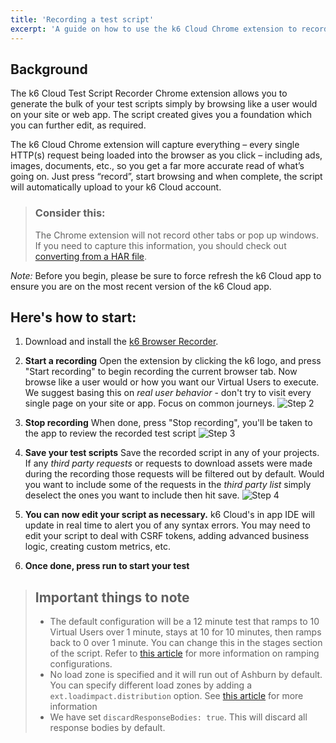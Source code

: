 ```yaml
---
title: 'Recording a test script'
excerpt: 'A guide on how to use the k6 Cloud Chrome extension to record user behavior to quickly create load test scripts.'
---
```


## Background

The k6 Cloud Test Script Recorder Chrome extension allows you to generate the bulk of your test scripts simply by browsing like a user would on your site or web app. The script created gives you a foundation which you can further edit, as required.

The k6 Cloud Chrome extension will capture everything – every single HTTP(s) request being loaded into the browser as you click – including ads, images, documents, etc., so you get a far more accurate read of what’s going on. Just press “record”, start browsing and when complete, the script will automatically upload to your k6 Cloud account.

> ### Consider this:
>
> The Chrome extension will not record other tabs or pop up windows. If you need to capture this information, you should check out [converting from a HAR file](/using-k6/session-recording-har-support).

_Note:_ Before you begin, please be sure to force refresh the k6 Cloud app to ensure you are on the most recent version of the k6 Cloud app.

## Here's how to start:

1. Download and install the <a href="https://chrome.google.com/webstore/detail/k6-browser-recorder/phjdhndljphphehjpgbmpocddnnmdbda">k6 Browser Recorder</a>.

2. **Start a recording**
   Open the extension by clicking the k6 logo, and press "Start recording" to begin recording the current browser tab. Now browse like a user would or how you want our Virtual Users to execute. We suggest basing this on _real user behavior_ - don't try to visit every single page on your site or app. Focus on common journeys.
   ![Step 2](/images/Recording-a-test-script/step-2.png)

3. **Stop recording**
   When done, press "Stop recording", you'll be taken to the app to review the recorded test script
   ![Step 3](/images/Recording-a-test-script/step-3.png)

4. **Save your test scripts**
   Save the recorded script in any of your projects.
   If any _third party requests_ or requests to download assets were made during the recording those requests will be filtered out by default.
   Would you want to include some of the requests in the _third party list_ simply deselect the ones you want to include then hit save.
   ![Step 4](/images/Recording-a%test-script/step-4.png)

5. **You can now edit your script as necessary.** k6 Cloud's in app IDE will update in real time to alert you of any syntax errors. You may need to edit your script to deal with CSRF tokens, adding advanced business logic, creating custom metrics, etc.

6. **Once done, press run to start your test**

> ## Important things to note
>
> - The default configuration will be a 12 minute test that ramps to 10 Virtual Users over 1 minute, stays at 10 for 10 minutes, then ramps back to 0 over 1 minute. You can change this in the stages section of the script. Refer to [this article](/test-types/introduction) for more information on ramping configurations.
> - No load zone is specified and it will run out of Ashburn by default. You can specify different load zones by adding a `ext.loadimpact.distribution` option. See [this article](/using-k6/options) for more information
> - We have set `discardResponseBodies: true`. This will discard all response bodies by default.
